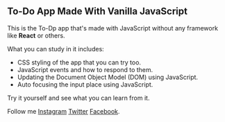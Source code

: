 ## To-Do App Made With Vanilla JavaScript

This is the To-Dp app that's made with JavaScript without any framework like **React** or others.

What you can study in it includes:
- CSS styling of the app that you can try too.
- JavaScript events and how to respond to them.
- Updating the Document Object Model (DOM) using JavaScript.
- Auto focusing the input place using JavaScript.

Try it yourself and see what you can learn from it.

Follow me [Instagram](https://www.instagram.com/proprgrmmr) [Twitter](https://www.twitter.com/proprgrmmr) [Facebook](https://web.facebook.com/pro.programmer.14).